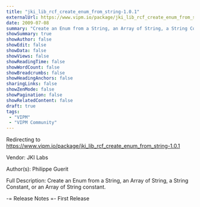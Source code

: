 ```yaml
---
title: "jki_lib_rcf_create_enum_from_string-1.0.1"
externalUrl: https://www.vipm.io/package/jki_lib_rcf_create_enum_from_string-1.0.1
date: 2009-07-08
summary: "Create an Enum from a String, an Array of String, a String Constant, or an Array of String constant."
showSummary: true
showAuthor: false
showEdit: false
showData: false
showViews: false
showReadingTime: false
showWordCount: false
showBreadcrumbs: false
showHeadingAnchors: false
sharingLinks: false
showZenMode: false
showPagination: false
showRelatedContent: false
draft: true
tags:
 - "VIPM"
 - "VIPM Community"
---
```


Redirecting to https://www.vipm.io/package/jki_lib_rcf_create_enum_from_string-1.0.1

Vendor: JKI Labs

Author(s): Philippe Guerit
 
Full Description:
Create an Enum from a String, an Array of String, a String Constant, or an Array of String constant.

-= Release Notes =-
First Release